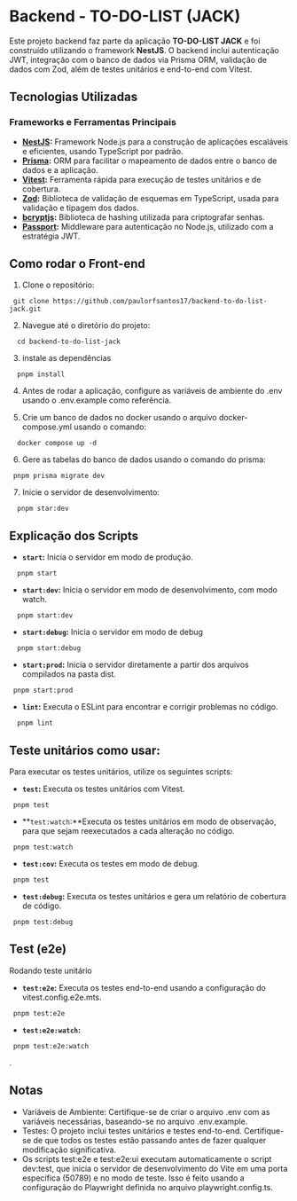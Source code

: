 # Backend - TO-DO-LIST (JACK)

Este projeto backend faz parte da aplicação **TO-DO-LIST JACK** e foi construído utilizando o framework **NestJS**. O backend inclui autenticação JWT, integração com o banco de dados via Prisma ORM, validação de dados com Zod, além de testes unitários e end-to-end com Vitest.

## Tecnologias Utilizadas

### Frameworks e Ferramentas Principais

- **[NestJS](https://nestjs.com/):** Framework Node.js para a construção de aplicações escaláveis e eficientes, usando TypeScript por padrão.
- **[Prisma](https://www.prisma.io/):** ORM para facilitar o mapeamento de dados entre o banco de dados e a aplicação.
- **[Vitest](https://vitest.dev/):** Ferramenta rápida para execução de testes unitários e de cobertura.
- **[Zod](https://github.com/colinhacks/zod):** Biblioteca de validação de esquemas em TypeScript, usada para validação e tipagem dos dados.
- **[bcryptjs](https://www.npmjs.com/package/bcryptjs):** Biblioteca de hashing utilizada para criptografar senhas.
- **[Passport](https://www.passportjs.org/):** Middleware para autenticação no Node.js, utilizado com a estratégia JWT.

## Como rodar o Front-end
 
  1. Clone o repositório:
   ```
    git clone https://github.com/paulorfsantos17/backend-to-do-list-jack.git
  ```
  2. Navegue até o diretório do projeto:
  ```
    cd backend-to-do-list-jack
  ``` 

  3. instale as dependências
  ```
    pnpm install
  ```

  4. Antes de rodar a aplicação, configure as variáveis de ambiente do .env usando o .env.example como referência.

  5. Crie um banco de dados no docker usando o arquivo docker-compose.yml usando o comando:
  ```
    docker compose up -d 
   ``` 

   6. Gere as tabelas do banco de dados usando o comando do prisma: 
   ```
    pnpm prisma migrate dev 
   ``` 


  7. Inicie o servidor de desenvolvimento:
  ```
    pnpm star:dev
  ```

  ## Explicação dos Scripts

  - **`start`:** Inicia o servidor em modo de produção.
  ```
    pnpm start
  ```

  - **`start:dev`:** Inicia o servidor em modo de desenvolvimento, com modo watch.
  ```
    pnpm start:dev
  ```


  - **`start:debug`:** Inicia o servidor em modo de debug
  ```
    pnpm start:debug
  ```

  - **`start:prod`:** Inicia o servidor diretamente a partir dos arquivos compilados na pasta dist.
  ```
   pnpm start:prod
  ```
  - **`lint`:** Executa o ESLint para encontrar e corrigir problemas no código.
  ```
    pnpm lint
  ```



  ## Teste unitários como usar: 

  Para executar os testes unitários, utilize os seguintes scripts:

   - **`test`:** Executa os testes unitários com Vitest.
  ```
   pnpm test
  ```
  - **`test:watch`:**Executa os testes unitários em modo de observação, para que sejam reexecutados a cada alteração no código.
  ```
   pnpm test:watch
  ```

  - **`test:cov`:** Executa os testes em modo de debug.
  ```
   pnpm test
  ```
  
  - **`test:debug`:** Executa os testes unitários e gera um relatório de cobertura de código.
  ```
   pnpm test:debug
  ```


  ## Test (e2e)

  Rodando teste unitário
  - **`test:e2e`:**  Executa os testes end-to-end usando a configuração do vitest.config.e2e.mts.
   ```
    pnpm test:e2e
   ```
  
  - **`test:e2e:watch`:** 
  ```
   pnpm test:e2e:watch
  ```
.


  ## Notas
  - Variáveis de Ambiente: Certifique-se de criar o arquivo .env com as variáveis necessárias, baseando-se no arquivo .env.example.
  - Testes: O projeto inclui testes unitários e testes end-to-end. Certifique-se de que todos os testes estão passando antes de fazer qualquer modificação significativa.
  - Os scripts test:e2e e test:e2e:ui executam automaticamente o script dev:test, que inicia o servidor de desenvolvimento do Vite em uma porta específica (50789) e no modo de teste. Isso é feito usando a configuração do Playwright definida no arquivo playwright.config.ts.